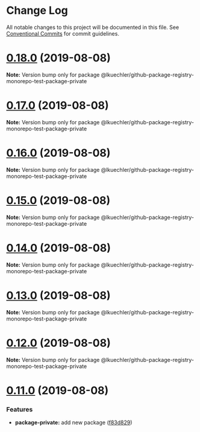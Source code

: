 # Change Log

All notable changes to this project will be documented in this file.
See [Conventional Commits](https://conventionalcommits.org) for commit guidelines.

# [0.18.0](https://github.com/lkuechler/github-package-registry-monorepo-test/compare/v0.17.0...v0.18.0) (2019-08-08)

**Note:** Version bump only for package @lkuechler/github-package-registry-monorepo-test-package-private





# [0.17.0](https://github.com/lkuechler/github-package-registry-monorepo-test/compare/v0.16.0...v0.17.0) (2019-08-08)

**Note:** Version bump only for package @lkuechler/github-package-registry-monorepo-test-package-private





# [0.16.0](https://github.com/lkuechler/github-package-registry-monorepo-test/compare/v0.15.0...v0.16.0) (2019-08-08)

**Note:** Version bump only for package @lkuechler/github-package-registry-monorepo-test-package-private





# [0.15.0](https://github.com/lkuechler/github-package-registry-monorepo-test/compare/v0.14.0...v0.15.0) (2019-08-08)

**Note:** Version bump only for package @lkuechler/github-package-registry-monorepo-test-package-private





# [0.14.0](https://github.com/lkuechler/github-package-registry-monorepo-test/compare/v0.13.0...v0.14.0) (2019-08-08)

**Note:** Version bump only for package @lkuechler/github-package-registry-monorepo-test-package-private





# [0.13.0](https://github.com/lkuechler/github-package-registry-monorepo-test/compare/v0.12.0...v0.13.0) (2019-08-08)

**Note:** Version bump only for package @lkuechler/github-package-registry-monorepo-test-package-private





# [0.12.0](https://github.com/lkuechler/github-package-registry-monorepo-test/compare/v0.11.0...v0.12.0) (2019-08-08)

**Note:** Version bump only for package @lkuechler/github-package-registry-monorepo-test-package-private





# [0.11.0](https://github.com/lkuechler/github-package-registry-monorepo-test/compare/v0.10.0...v0.11.0) (2019-08-08)


### Features

* **package-private:** add new package ([f83d829](https://github.com/lkuechler/github-package-registry-monorepo-test/commit/f83d829))
